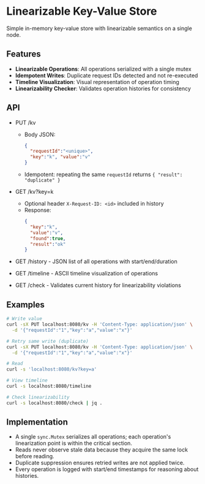 # Linearizable Key-Value Store

Simple in-memory key-value store with linearizable semantics on a single node.

## Features

- **Linearizable Operations**: All operations serialized with a single mutex
- **Idempotent Writes**: Duplicate request IDs detected and not re-executed
- **Timeline Visualization**: Visual representation of operation timing
- **Linearizability Checker**: Validates operation histories for consistency

## API

- PUT /kv
  - Body JSON:
    ```json
    {
      "requestId":"<unique>", 
      "key":"k", "value":"v"
    }
    ```
  - Idempotent: repeating the same `requestId` returns `{ "result": "duplicate" }`

- GET /kv?key=k
  - Optional header `X-Request-ID: <id>` included in history
  - Response:
    ```json
    {
      "key":"k",
      "value":"v",
      "found":true,
      "result":"ok"
    }
    ```

- GET /history - JSON list of all operations with start/end/duration

- GET /timeline - ASCII timeline visualization of operations

- GET /check - Validates current history for linearizability violations

## Examples

```bash
# Write value
curl -sX PUT localhost:8080/kv -H 'Content-Type: application/json' \
  -d '{"requestId":"1","key":"a","value":"x"}'

# Retry same write (duplicate)
curl -sX PUT localhost:8080/kv -H 'Content-Type: application/json' \
  -d '{"requestId":"1","key":"a","value":"x"}'

# Read
curl -s 'localhost:8080/kv?key=a'

# View timeline
curl -s localhost:8080/timeline

# Check linearizability
curl -s localhost:8080/check | jq .
```

## Implementation

- A single `sync.Mutex` serializes all operations; each operation's linearization point is within the critical section.
- Reads never observe stale data because they acquire the same lock before reading.
- Duplicate suppression ensures retried writes are not applied twice.
- Every operation is logged with start/end timestamps for reasoning about histories.


